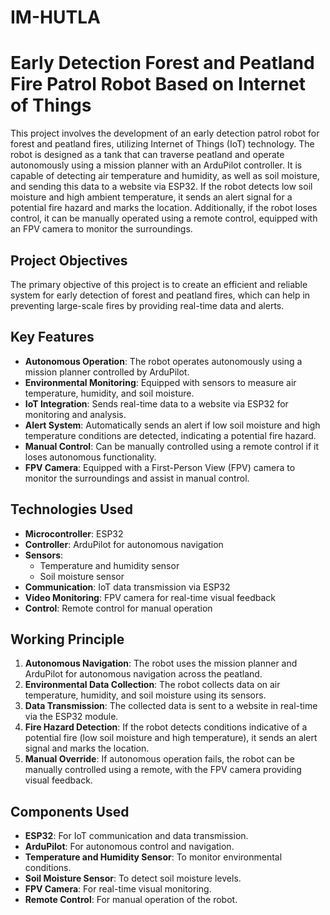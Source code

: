 # IM-HUTLA
# Early Detection Forest and Peatland Fire Patrol Robot Based on Internet of Things

This project involves the development of an early detection patrol robot for forest and peatland fires, utilizing Internet of Things (IoT) technology. The robot is designed as a tank that can traverse peatland and operate autonomously using a mission planner with an ArduPilot controller. It is capable of detecting air temperature and humidity, as well as soil moisture, and sending this data to a website via ESP32. If the robot detects low soil moisture and high ambient temperature, it sends an alert signal for a potential fire hazard and marks the location. Additionally, if the robot loses control, it can be manually operated using a remote control, equipped with an FPV camera to monitor the surroundings.

## Project Objectives

The primary objective of this project is to create an efficient and reliable system for early detection of forest and peatland fires, which can help in preventing large-scale fires by providing real-time data and alerts.

## Key Features

- **Autonomous Operation**: The robot operates autonomously using a mission planner controlled by ArduPilot.
- **Environmental Monitoring**: Equipped with sensors to measure air temperature, humidity, and soil moisture.
- **IoT Integration**: Sends real-time data to a website via ESP32 for monitoring and analysis.
- **Alert System**: Automatically sends an alert if low soil moisture and high temperature conditions are detected, indicating a potential fire hazard.
- **Manual Control**: Can be manually controlled using a remote control if it loses autonomous functionality.
- **FPV Camera**: Equipped with a First-Person View (FPV) camera to monitor the surroundings and assist in manual control.

## Technologies Used

- **Microcontroller**: ESP32
- **Controller**: ArduPilot for autonomous navigation
- **Sensors**: 
  - Temperature and humidity sensor
  - Soil moisture sensor
- **Communication**: IoT data transmission via ESP32
- **Video Monitoring**: FPV camera for real-time visual feedback
- **Control**: Remote control for manual operation

## Working Principle

1. **Autonomous Navigation**: The robot uses the mission planner and ArduPilot for autonomous navigation across the peatland.
2. **Environmental Data Collection**: The robot collects data on air temperature, humidity, and soil moisture using its sensors.
3. **Data Transmission**: The collected data is sent to a website in real-time via the ESP32 module.
4. **Fire Hazard Detection**: If the robot detects conditions indicative of a potential fire (low soil moisture and high temperature), it sends an alert signal and marks the location.
5. **Manual Override**: If autonomous operation fails, the robot can be manually controlled using a remote, with the FPV camera providing visual feedback.

## Components Used

- **ESP32**: For IoT communication and data transmission.
- **ArduPilot**: For autonomous control and navigation.
- **Temperature and Humidity Sensor**: To monitor environmental conditions.
- **Soil Moisture Sensor**: To detect soil moisture levels.
- **FPV Camera**: For real-time visual monitoring.
- **Remote Control**: For manual operation of the robot.
